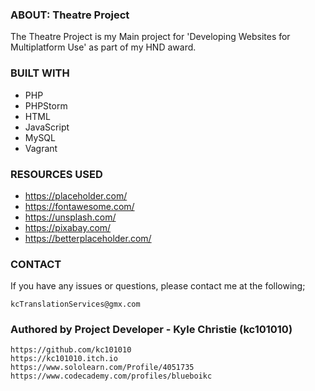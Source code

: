 ### ABOUT: Theatre Project ##########################################################################################################################################################################################################################
The Theatre Project is my Main project for 'Developing Websites for Multiplatform Use' as part of my HND award.


### BUILT WITH ###############################################################################################################################################################################################################################

- PHP
- PHPStorm
- HTML
- JavaScript
- MySQL
- Vagrant


### RESOURCES USED
	
- https://placeholder.com/
- https://fontawesome.com/
- https://unsplash.com/
- https://pixabay.com/
- https://betterplaceholder.com/ 


### CONTACT #################################################################################################################################################################################################################################

If you have any issues or questions, please contact me at the following;

	kcTranslationServices@gmx.com
	
### Authored by Project Developer - Kyle Christie (kc101010) ###

    https://github.com/kc101010
    https://kc101010.itch.io
    https://www.sololearn.com/Profile/4051735
    https://www.codecademy.com/profiles/blueboikc

